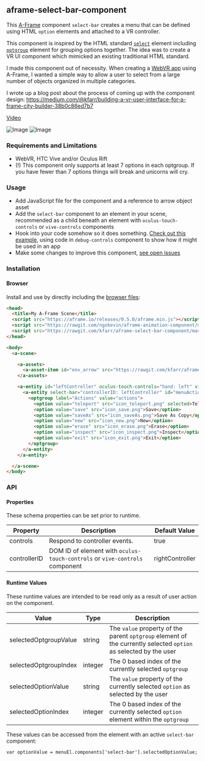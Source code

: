 ## aframe-select-bar-component

This [A-Frame](https://aframe.io) component `select-bar` creates a menu that can be defined using HTML `option` elements and attached to a VR controller.

This component is inspired by the HTML standard [`select`](https://developer.mozilla.org/en-US/docs/Web/HTML/Element/select) element including [`optgroup`](https://developer.mozilla.org/en-US/docs/Web/HTML/Element/optgroup) element for grouping options together. The idea was to create a VR UI component which mimicked an existing traditional HTML standard.

I made this component out of necessity. When creating a [WebVR app](https://github.com/kfarr/aframe-city-builder) using A-Frame, I wanted a simple way to allow a user to select from a large number of objects organized in multiple categories.

I wrote up a blog post about the process of coming up with the component design: https://medium.com/@kfarr/building-a-vr-user-interface-for-a-frame-city-builder-38b0c86ed7b7

[Video](https://www.youtube.com/watch?v=JlfMPgNpm3o)

![Image](select-bar-component.gif)
![Image](select-bar2.gif)


### Requirements and Limitations
* WebVR, HTC Vive and/or Oculus Rift
* (!) This component only supports at least 7 options in each optgroup. If you have fewer than 7 options things will break and unicorns will cry.

### Usage
* Add JavaScript file for the component and a reference to arrow object asset
* Add the `select-bar` component to an element in your scene, recommended as a child beneath an element with `oculus-touch-controls` or `vive-controls` components
* Hook into your code somehow so it does something. [Check out this example](https://github.com/kfarr/aframe-select-bar-component/blob/master/examples/basic/debug-controls.js), using code in `debug-controls` component to show how it might be used in an app
* Make some changes to improve this component, [see open issues](https://github.com/kfarr/aframe-select-bar-component/issues)

### Installation

#### Browser

Install and use by directly including the [browser files](dist):

```html
<head>
  <title>My A-Frame Scene</title>
  <script src="https://aframe.io/releases/0.5.0/aframe.min.js"></script>
  <script src="https://rawgit.com/ngokevin/aframe-animation-component/master/dist/aframe-animation-component.js"></script>
  <script src="https://rawgit.com/kfarr/aframe-select-bar-component/master/dist/aframe-select-bar-component.min.js"></script>
</head>

<body>
  <a-scene>

    <a-assets>
      <a-asset-item id="env_arrow" src="https://rawgit.com/kfarr/aframe-select-bar-component/master/examples/assets/env_arrow.obj"></a-asset-item>
    </a-assets>

    <a-entity id="leftController" oculus-touch-controls="hand: left" vive-controls="hand: left" >
      <a-entity select-bar="controllerID: leftController" id="menuActions" scale="0.7 0.7 0.7" position="0 0.05 0.08" rotation="-85 0 0">
        <optgroup label="Actions" value="actions">
          <option value="teleport" src="icon_teleport.png" selected>Teleport</option>
          <option value="save" src="icon_save.png">Save</option>
          <option value="saveAs" src="icon_saveAs.png">Save As Copy</option>
          <option value="new" src="icon_new.png">New</option>
          <option value="erase" src="icon_erase.png">Erase</option>
          <option value="inspect" src="icon_inspect.png">Inspect</option>
          <option value="exit" src="icon_exit.png">Exit</option>
        </optgroup>
      </a-entity>
    </a-entity>

  </a-scene>
</body>
```


### API

#### Properties
These schema properties can be set prior to runtime.

| Property | Description | Default Value |
| -------- | ----------- | ------------- |
| controls | Respond to controller events. | true          |
| controllerID | DOM ID of element with `oculus-touch-controls` or `vive-controls` component | rightController |

#### Runtime Values
These runtime values are intended to be read only as a result of user action on the component.

| Value    | Type | Description |
| -------- | ---- | ----------- |
| selectedOptgroupValue | string | The `value` property of the parent `optgroup` element of the currently selected `option` as selected by the user |
| selectedOptgroupIndex | integer | The 0 based index of the currently selected `optgroup` |
| selectedOptionValue | string | The `value` property of the currently selected `option` as selected by the user |
| selectedOptionIndex | integer | The 0 based index of the currently selected `option` element within the `optgroup` |

These values can be accessed from the element with an active `select-bar` component:
```
var optionValue = menuEl.components['select-bar'].selectedOptionValue;
```
